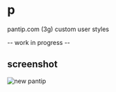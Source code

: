 p
=

pantip.com (3g) custom user styles

-- work in progress --

## screenshot

![new pantip](https://raw.github.com/armno/p/master/screenshots/screenshot.png)
